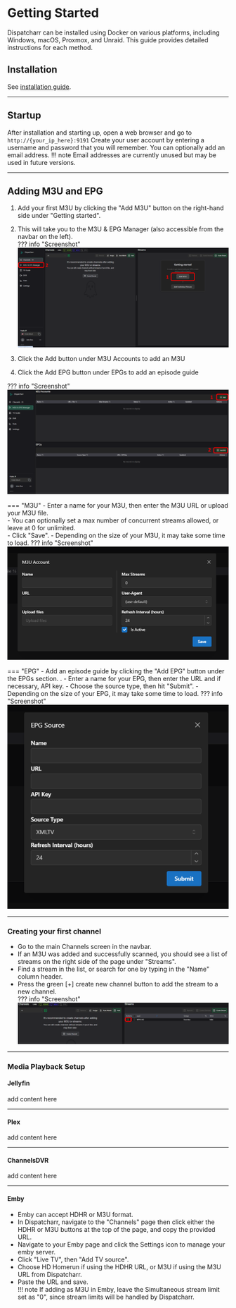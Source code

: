 # Getting Started

Dispatcharr can be installed using Docker on various platforms, including Windows, macOS, Proxmox, and Unraid. This guide provides detailed instructions for each method.

## Installation

See [installation guide](installation.md).

---

## Startup

After installation and starting up, open a web browser and go to `http://{your_ip_here}:9191`
Create your user account by entering a username and password that you will remember. You can optionally add an email address.
!!! note
    Email addresses are currently unused but may be used in future versions.

---

## Adding M3U and EPG
1. Add your first M3U by clicking the "Add M3U" button on the right-hand side under "Getting started".  
2. This will take you to the M3U & EPG Manager (also accessible from the navbar on the left).  
??? info "Screenshot" 
    ![Getting started](assets/getting_started.png)

1. Click the Add button under M3U Accounts to add an M3U  
2. Click the Add EPG button under EPGs to add an episode guide

??? info "Screenshot"
    ![M3U & EPG Manager](assets/m3u_epg_manager.png)
	
=== "M3U"
	- Enter a name for your M3U, then enter the M3U URL or upload your M3U file.  
	- You can optionally set a max number of concurrent streams allowed, or leave at 0 for unlimited.  
	- Click "Save". 
	- Depending on the size of your M3U, it may take some time to load.	
    ??? info "Screenshot"
	    ![Adding M3U](assets/adding_m3u.png)
	
=== "EPG"
    - Add an episode guide by clicking the "Add EPG" button under the EPGs section. .
    - Enter a name for your EPG, then enter the URL and if necessary, API key. 
    - Choose the source type, then hit "Submit".
    - Depending on the size of your EPG, it may take some time to load.
    ??? info "Screenshot"
	    ![Adding EPG](assets/adding_epg.png)

---

### Creating your first channel

- Go to the main Channels screen in the navbar. 
- If an M3U was added and successfully scanned, you should see a list of streams on the right side of the page under "Streams".  
- Find a stream in the list, or search for one by typing in the "Name" column header. 
- Press the green [+] create new channel button to add the stream to a new channel.  
??? info "Screenshot" 
    ![Adding a channel](assets/adding_channel.png)

---
	
### Media Playback Setup
#### Jellyfin
add content here

---

#### Plex
add content here

---

#### ChannelsDVR
add content here

---

#### Emby

- Emby can accept HDHR or M3U format. 
- In Dispatcharr, navigate to the "Channels" page then click either the HDHR or M3U buttons at the top of the page, and copy the provided URL.  
- Navigate to your Emby page and click the Settings icon to manage your emby server.  
- Click "Live TV", then "Add TV source".  
- Choose HD Homerun if using the HDHR URL, or M3U if using the M3U URL from Dispatcharr.  
- Paste the URL and save.  
!!! note
    If adding as M3U in Emby, leave the Simultaneous stream limit set as "0", since stream limits will be handled by Dispatcharr.
